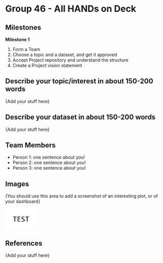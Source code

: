 # Group 46 - All HANDs on Deck

## Milestones

**Milestone 1**
1. Form a Team
2. Choose a topic and a dataset, and get it approved
3. Accept Project repository and understand the structure
4. Create a Project vision statement

## Describe your topic/interest in about 150-200 words

{Add your stuff here}

## Describe your dataset in about 150-200 words

{Add your stuff here}

## Team Members

- Person 1: one sentence about you!
- Person 2: one sentence about you!
- Person 3: one sentence about you!

## Images

{You should use this area to add a screenshot of an interesting plot, or of your dashboard}

<img src ="images/test.png" width="100px">

## References

{Add your stuff here}



